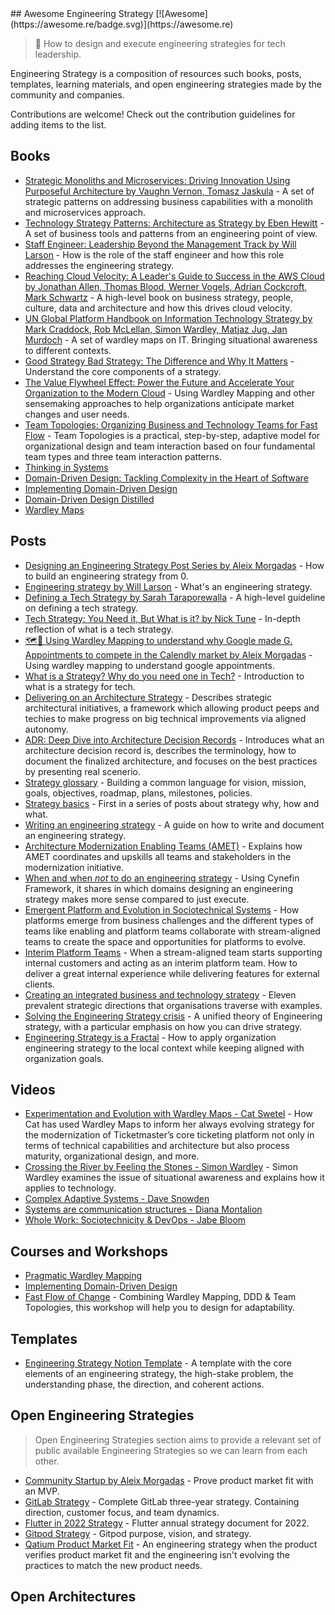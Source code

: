 <div class="github-widget" data-repo="aleixmorgadas/awesome-engineering-strategy"></div>
## Awesome Engineering Strategy [![Awesome](https://awesome.re/badge.svg)](https://awesome.re)

> 🎉 How to design and execute engineering strategies for tech leadership.

Engineering Strategy is a composition of resources such books, posts, templates, learning materials, and open engineering strategies made by the community and companies.

Contributions are welcome! Check out the contribution guidelines for adding items to the list.



## Books

- [Strategic Monoliths and Microservices: Driving Innovation Using Purposeful Architecture by Vaughn Vernon, Tomasz Jaskula](https://www.goodreads.com/book/show/55782292-strategic-monoliths-and-microservices) - A set of strategic patterns on addressing business capabilities with a monolith and microservices approach.
- [Technology Strategy Patterns: Architecture as Strategy by  Eben Hewitt](https://www.goodreads.com/book/show/42414767-technology-strategy-patterns) - A set of business tools and patterns from an engineering point of view.
- [Staff Engineer: Leadership Beyond the Management Track by Will Larson](https://www.goodreads.com/book/show/56481725-staff-engineer) - How is the role of the staff engineer and how this role addresses the engineering strategy.
- [Reaching Cloud Velocity: A Leader's Guide to Success in the AWS Cloud by  Jonathan Allen, Thomas Blood, Werner Vogels, Adrian Cockcroft, Mark Schwartz](https://www.goodreads.com/book/show/53503300-reaching-cloud-velocity) - A high-level book on business strategy, people, culture, data and architecture and how this drives cloud velocity.
- [UN Global Platform Handbook on Information Technology Strategy by  Mark Craddock, Rob McLellan, Simon Wardley, Matjaz Jug, Jan Murdoch](https://www.goodreads.com/book/show/55047345-un-global-platform-handbook-on-information-technology-strategy) - A set of wardley maps on IT. Bringing situational awareness to different contexts.
- [Good Strategy Bad Strategy: The Difference and Why It Matters](https://www.goodreads.com/en/book/show/11721966) - Understand the core components of a strategy.
- [The Value Flywheel Effect: Power the Future and Accelerate Your Organization to the Modern Cloud](https://www.goodreads.com/book/show/61167316-the-value-flywheel-effect?ac=1&from_search=true&qid=donxleC2tR&rank=1) - Using Wardley Mapping and other sensemaking approaches to help organizations anticipate market changes and user needs.
- [Team Topologies: Organizing Business and Technology Teams for Fast Flow](https://www.goodreads.com/book/show/44135420-team-topologies) - Team Topologies is a practical, step-by-step, adaptive model for organizational design and team interaction based on four fundamental team types and three team interaction patterns.
- [Thinking in Systems](https://www.goodreads.com/book/show/3828902-thinking-in-systems)
- [Domain-Driven Design: Tackling Complexity in the Heart of Software](https://www.goodreads.com/book/show/179133.Domain_Driven_Design)
- [Implementing Domain-Driven Design](https://www.goodreads.com/book/show/15756865-implementing-domain-driven-design)
- [Domain-Driven Design Distilled](https://www.goodreads.com/book/show/28602719-domain-driven-design-distilled)
- [Wardley Maps](https://medium.com/wardleymaps/on-being-lost-2ef5f05eb1ec)

## Posts

- [Designing an Engineering Strategy Post Series by Aleix Morgadas](https://learnings.aleixmorgadas.dev/p/designing-an-engineering-strategy) - How to build an engineering strategy from 0.
- [Engineering strategy by Will Larson](https://lethain.com/engineering-strategy/) - What's an engineering strategy.
- [Defining a Tech Strategy by Sarah Taraporewalla](https://sarahtaraporewalla.com/agile/design/architecture/Defining-a-Tech-Strategy) - A high-level guideline on defining a tech strategy.
- [Tech Strategy: You Need it, But What is it? by Nick Tune](https://medium.com/nick-tune-tech-strategy-blog/tech-strategy-you-need-it-but-what-is-it-af292421e422) - In-depth reflection of what is a tech strategy. 
- [🗺🧭 Using Wardley Mapping to understand why Google made G. Appointments to compete in the Calendly market by Aleix Morgadas](https://learnings.aleixmorgadas.dev/p/-using-wardley-mapping-to-understand) - Using wardley mapping to understand google appointments.
- [What is a Strategy? Why do you need one in Tech?](https://www.linkedin.com/pulse/what-strategy-why-do-you-need-one-tech-rui-felgueiras) - Introduction to what is a strategy for tech.
- [Delivering on an Architecture Strategy](https://blog.thepete.net/blog/2019/12/09/delivering-on-an-architecture-strategy/) - Describes strategic architectural initiatives, a framework which allowing product peeps and techies to make progress on big technical improvements via aligned autonomy.
- [ADR: Deep Dive into Architecture Decision Records](https://okorkmaz.medium.com/adr-deep-dive-into-architecture-decision-records-8c110ce7d74e) - Introduces what an architecture decision record is, describes the terminology, how to document the finalized architecture, and focuses on the best practices by presenting real scenerio.
- [Strategy glossary](https://alexewerlof.substack.com/p/strategy-glossary) - Building a common language for vision, mission, goals, objectives, roadmap, plans, milestones, policies.
- [Strategy basics](https://alexewerlof.substack.com/p/strategy-basics) - First in a series of posts about strategy why, how and what.
- [Writing an engineering strategy](https://lethain.com/eng-strategies/) - A guide on how to write and document an engineering strategy.
- [Architecture Modernization Enabling Teams (AMET)](https://esilva.net/articles/architecture-modernization-enabling-team) - Explains how AMET coordinates and upskills all teams and stakeholders in the modernization initiative.
- [When and when *not* to do an engineering strategy](https://learnings.aleixmorgadas.dev/p/when-and-when-not-to-do-an-engineering) - Using Cynefin Framework, it shares in which domains designing an engineering strategy makes more sense compared to just execute.
- [Emergent Platform and Evolution in Sociotechnical Systems](https://esilva.net/articles/emergent-platforms) - How platforms emerge from business challenges and the different types of teams like enabling and platform teams collaborate with stream-aligned teams to create the space and opportunities for platforms to evolve.
- [Interim Platform Teams](https://learnings.aleixmorgadas.dev/p/interim-platform-team) - When a stream-aligned team starts supporting internal customers and acting as an interim platform team. How to deliver a great internal experience while delivering features for external clients.
- [Creating an integrated business and technology strategy](https://martinfowler.com/articles/creating-integrated-tech-strategy.html) - Eleven prevalent strategic directions that organisations traverse with examples.
- [Solving the Engineering Strategy crisis](https://lethain.com/solving-the-engineering-strategy-crisis/) - A unified theory of Engineering strategy, with a particular emphasis on how you can drive strategy.
- [Engineering Strategy is a Fractal](https://learnings.aleixmorgadas.dev/p/engineering-strategy-is-a-fractal) - How to apply organization engineering strategy to the local context while keeping aligned with organization goals.

## Videos

- [Experimentation and Evolution with Wardley Maps - Cat Swetel](https://www.youtube.com/watch?v=gAh7rK2F9pk) - How Cat has used Wardley Maps to inform her always evolving strategy for the modernization of Ticketmaster’s core ticketing platform not only in terms of technical capabilities and architecture but also process maturity, organizational design, and more.
- [Crossing the River by Feeling the Stones - Simon Wardley](https://www.youtube.com/watch?v=oZZKjxeg5W0) - Simon Wardley examines the issue of situational awareness and explains how it applies to technology.
- [Complex Adaptive Systems - Dave Snowden](https://www.youtube.com/watch?v=l4-vpegxYPg)
- [Systems are communication structures - Diana Montalion](https://www.youtube.com/watch?v=U_0B-aY_L0c)
- [Whole Work: Sociotechnicity & DevOps - Jabe Bloom](https://www.youtube.com/watch?v=WtfncGAeXWU)

## Courses and Workshops

- [Pragmatic Wardley Mapping](https://learn.hiredthought.com/p/wardley-mapping)
- [Implementing Domain-Driven Design](https://kalele.io/training/iddd/)
- [Fast Flow of Change](https://kalele.io/fast-flow-of-change/) - Combining Wardley Mapping, DDD & Team Topologies, this workshop will help you to design for adaptability.

## Templates

- [Engineering Strategy Notion Template](https://aleixmorgadas.notion.site/Engineering-Strategy-Template-910ad428d3d14c5a9aef4a4c32c4a8ba) - A template with the core elements of an engineering strategy, the high-stake problem, the understanding phase, the direction, and coherent actions.

## Open Engineering Strategies

> Open Engineering Strategies section aims to provide a relevant set of public available Engineering Strategies so we can learn from each other.

- [Community Startup by Aleix Morgadas](https://learnings.aleixmorgadas.dev/p/community-startup-engineering-strategy?s=w) - Prove product market fit with an MVP.
- [GitLab Strategy](https://about.gitlab.com/company/strategy/) - Complete GitLab three-year strategy. Containing direction, customer focus, and team dynamics.
- [Flutter in 2022 Strategy](https://flutter.dev/go/strategy-2022) - Flutter annual strategy document for 2022.
- [Gitpod Strategy](https://gitpod.notion.site/Gitpod-s-Direction-be35d064c0704fbda61c542b84e07ef6) - Gitpod purpose, vision, and strategy.
- [Qatium Product Market Fit](https://learnings.aleixmorgadas.dev/p/post-product-market-fit-open-engineering) - An engineering strategy when the product verifies product market fit and the engineering isn't evolving the practices to match the new product needs.

## Open Architectures
